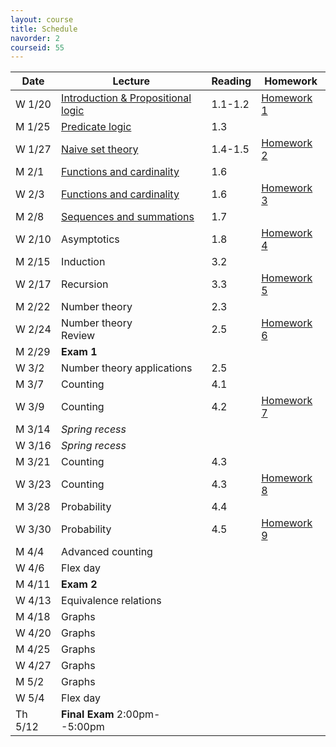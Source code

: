 ```yaml
---
layout: course
title: Schedule
navorder: 2
courseid: 55
---
```


Date|Lecture|Reading|Homework
----|-------|-------|--------
W 1/20 | [Introduction & Propositional logic](lecture01.pdf) |<!-- Week 0 -->1.1-1.2 | [Homework 1](homework01.html)
M 1/25 | [Predicate logic](lecture02.pdf) |<!-- Week 1 -->1.3
W 1/27 | [Naive set theory](lecture03.pdf) | 1.4-1.5 | [Homework 2](homework02.html)
M 2/1  | [Functions and cardinality](lecture04.pdf) | 1.6<!-- Week 2 -->
W 2/3  | [Functions and cardinality](lecture05.pdf) | 1.6 | [Homework 3](homework03.html)
M 2/8  | [Sequences and summations](lecture06.pdf) | 1.7<!-- Week 3 -->
W 2/10 | Asymptotics | 1.8 | [Homework 4](homework04.html)
M 2/15 | Induction | 3.2 <!-- Week 4 -->
W 2/17 | Recursion | 3.3 | [Homework 5](homework05.html)
M 2/22 | Number theory | 2.3<!-- Week 5 -->
W 2/24 | Number theory<br/>Review | 2.5 | [Homework 6](homework06.html)
M 2/29 | __Exam 1__ | <!-- Week 6 -->
W 3/2  | Number theory applications | 2.5 | <!-- Send out low grade notifications -->
M 3/7  | Counting | 4.1<!-- Week 7 -->
W 3/9  | Counting | 4.2 | [Homework 7](homework07.html)<!-- Mar 10: last day to drop -->
M 3/14 | _Spring recess_ |
W 3/16 | _Spring recess_ |
M 3/21 | Counting | 4.3<!-- Week 8 -->
W 3/23 | Counting | 4.3 | [Homework 8](homework08.html)
M 3/28 | Probability | 4.4 <!-- Week 9 -->
W 3/30 | Probability | 4.5 | [Homework 9](homework09.html)
M 4/4  | Advanced counting | <!-- Week 10 -->
W 4/6  | Flex day |
M 4/11 | __Exam 2__ | <!-- Week 11 -->
W 4/13 | Equivalence relations |
M 4/18 | Graphs | <!-- Week 12 -->
W 4/20 | Graphs |
M 4/25 | Graphs | <!-- Week 13 -->
W 4/27 | Graphs |
M 5/2  | Graphs | <!-- Week 14 -->
W 5/4  | Flex day |
Th 5/12 | __Final Exam__ 2:00pm--5:00pm |
